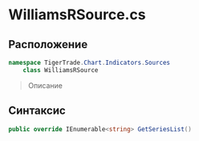 
# WilliamsRSource.cs
## Расположение
```csharp
namespace TigerTrade.Chart.Indicators.Sources  
    class WilliamsRSource
```

> Описание

## Синтаксис
```csharp
public override IEnumerable<string> GetSeriesList()
```
